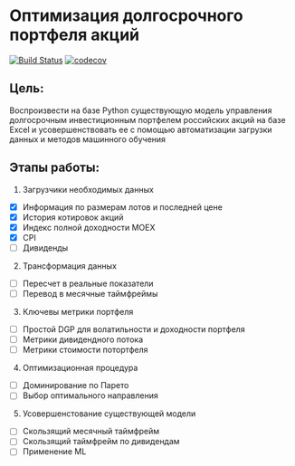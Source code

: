 # Оптимизация долгосрочного портфеля акций

[![Build Status](https://travis-ci.org/WLM1ke/PortfolioOptimizer.svg?branch=master)](https://travis-ci.org/WLM1ke/PortfolioOptimizer) [![codecov](https://codecov.io/gh/WLM1ke/PortfolioOptimizer/branch/master/graph/badge.svg)](https://codecov.io/gh/WLM1ke/PortfolioOptimizer)


## Цель:
Воспроизвести на базе Python существующую модель управления долгосрочным инвестиционным портфелем российских акций на базе Excel и усовершенствовать ее с помощью автоматизации загрузки данных и методов машинного обучения

## Этапы работы:
1. Загрузчики необходимых данных
- [x] Информация по размерам лотов и последней цене
- [x]  История котировок акций
- [x] Индекс полной доходности MOEX
- [x] CPI
- [ ] Дивиденды

2. Трансформация данных
- [ ] Пересчет в реальные показатели
- [ ] Перевод в месячные таймфреймы

3. Ключевы метрики портфеля
- [ ] Простой DGP для волатильности и доходности портфеля
- [ ] Метрики дивидендного потока
- [ ] Метрики стоимости потортфеля

4. Оптимизационная процедура
- [ ] Доминирование по Парето
- [ ] Выбор оптимального направления
  
5. Усовершенстование существующей модели
- [ ] Скользящий месячный таймфрейм
- [ ] Скользящий таймфрейм по дивидендам
- [ ] Применение ML
